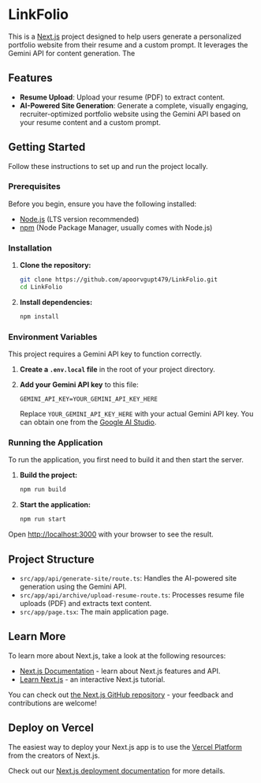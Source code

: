 # LinkFolio

This is a [Next.js](https://nextjs.org) project designed to help users generate a personalized portfolio website from their resume and a custom prompt. It leverages the Gemini API for content generation. The 

## Features

- **Resume Upload**: Upload your resume (PDF) to extract content.
- **AI-Powered Site Generation**: Generate a complete, visually engaging, recruiter-optimized portfolio website using the Gemini API based on your resume content and a custom prompt.

## Getting Started

Follow these instructions to set up and run the project locally.

### Prerequisites

Before you begin, ensure you have the following installed:

- [Node.js](https://nodejs.org/en/download/) (LTS version recommended)
- [npm](https://www.npmjs.com/get-npm) (Node Package Manager, usually comes with Node.js)

### Installation

1.  **Clone the repository:**

    ```bash
    git clone https://github.com/apoorvgupt479/LinkFolio.git
    cd LinkFolio
    ```

2.  **Install dependencies:**

    ```bash
    npm install
    ```

### Environment Variables

This project requires a Gemini API key to function correctly.

1.  **Create a `.env.local` file** in the root of your project directory.

2.  **Add your Gemini API key** to this file:

    ```
    GEMINI_API_KEY=YOUR_GEMINI_API_KEY_HERE
    ```

    Replace `YOUR_GEMINI_API_KEY_HERE` with your actual Gemini API key. You can obtain one from the [Google AI Studio](https://aistudio.google.com/app/apikey).

### Running the Application

To run the application, you first need to build it and then start the server.

1.  **Build the project:**

    ```bash
    npm run build
    ```

2.  **Start the application:**

    ```bash
    npm run start
    ```

Open [http://localhost:3000](http://localhost:3000) with your browser to see the result.

## Project Structure

-   `src/app/api/generate-site/route.ts`: Handles the AI-powered site generation using the Gemini API.
-   `src/app/api/archive/upload-resume-route.ts`: Processes resume file uploads (PDF) and extracts text content.
-   `src/app/page.tsx`: The main application page.

## Learn More

To learn more about Next.js, take a look at the following resources:

-   [Next.js Documentation](https://nextjs.org/docs) - learn about Next.js features and API.
-   [Learn Next.js](https://nextjs.org/learn) - an interactive Next.js tutorial.

You can check out [the Next.js GitHub repository](https://github.com/vercel/next.js) - your feedback and contributions are welcome!

## Deploy on Vercel

The easiest way to deploy your Next.js app is to use the [Vercel Platform](https://vercel.com/new?utm_medium=default-template&filter=next.js&utm_source=create-next-app&utm_campaign=create-next-app-readme) from the creators of Next.js.

Check out our [Next.js deployment documentation](https://nextjs.org/docs/app/building-your-application/deploying) for more details.
